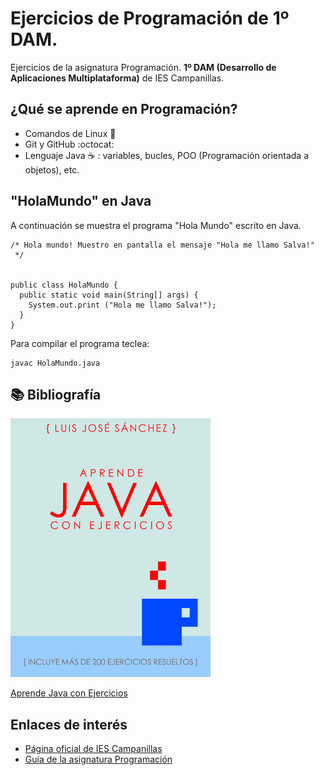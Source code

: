 # Ejercicios de Programación de 1º DAM.
Ejercicios de la asignatura Programación. **1º DAM (Desarrollo de Aplicaciones Multiplataforma)** de IES Campanillas.

## ¿Qué se aprende en Programación?

* Comandos de Linux :penguin:
* Git y GitHub :octocat:
* Lenguaje Java :coffee: : variables, bucles, POO (Programación orientada a objetos), etc.

## "HolaMundo" en Java

A continuación se muestra el programa "Hola Mundo" escrito en Java.
```
/* Hola mundo! Muestro en pantalla el mensaje "Hola me llamo Salva!"
 */
 

public class HolaMundo {
  public static void main(String[] args) {
    System.out.print ("Hola me llamo Salva!");
  }
}
```

Para compilar el programa teclea:
```
javac HolaMundo.java
```



## :books: Bibliografía

<img width="320px" src="./imagenes/hero.jpg">

[Aprende Java con Ejercicios](https://leanpub.com/aprendejava)

## Enlaces de interés

* [Página oficial de IES Campanillas](http://iescampanillas.com/)
* [Guía de la asignatura Programación](https://github.com/LuisJoseSAnchez/programacion)
